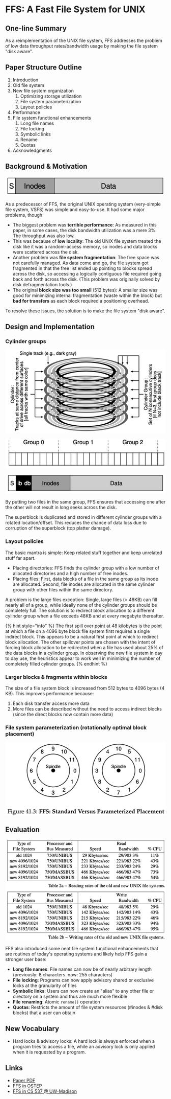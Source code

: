 # FFS: A Fast File System for UNIX

## One-line Summary

As a reimplementation of the UNIX file system, FFS addresses the problem of low data throughput rates/bandwidth usage by making the file system "disk aware".

## Paper Structure Outline

1. Introduction
2. Old file system
3. New file system organization
   1. Optimizing storage utilization
   2. File system parameterization
   3. Layout policies
4. Performance
5. File system functional enhancements
   1. Long file names
   2. File locking
   3. Symbolic links
   4. Rename
   5. Quotas
6. Acknowledgments

## Background & Motivation

![The old UNIX file system.](../../.gitbook/assets/screen-shot-2020-12-26-at-9.16.01-am.png)

As a predecessor of FFS, the original UNIX operating system \(very-simple file system, VSFS\) was simple and easy-to-use. It had some major problems, though:

* The biggest problem was **terrible performance**: As measured in this paper, in some cases, the disk bandwidth utilization was a mere 3%. The throughput was also low.
* This was because of **low locality**: The old UNIX file system treated the disk like it was a random-access memory, so inodes and data blocks were scattered across the disk.
* Another problem was **file system fragmentation**: The free space was not carefully managed. As data come and go, the file system got fragmented in that the free list ended up pointing to blocks spread across the disk, so accessing a logically contiguous file required going back and forth across the disk. \(This problem was originally solved by disk defragmentation tools.\)
* The original **block size was too small** \(512 bytes\): A smaller size was good for minimizing internal fragmentation \(waste within the block\) but **bad for transfers** as each block required a positioning overhead.

To resolve these issues, the solution is to make the file system "disk aware".

## Design and Implementation

### Cylinder groups

![A disk is divided into several cylinder groups.](../../.gitbook/assets/screen-shot-2020-12-26-at-9.13.34-am.png)

![IRL, as disks hide details of their geometry from clients, modern file systems organize the drive into block groups, each of which is a consecutive portion of the disk&apos;s address space. Note that IRL each group will contain many more blocks.](../../.gitbook/assets/screen-shot-2020-12-26-at-9.15.09-am.png)

![What FFS keeps within a single cylinder group. ib and db are inote bitmap and data bitmap that tracks whether the inodes and data blocks of the group are allocated. Bitmaps replaces freelists as bitmaps are faster to update/lookup and are space efficient.](../../.gitbook/assets/screen-shot-2020-12-26-at-9.15.35-am.png)

By putting two files in the same group, FFS ensures that accessing one after the other will not result in long seeks across the disk.

The superblock is duplicated and stored in different cylinder groups with a rotated location/offset. This reduces the chance of data loss due to corruption of the superblock \(top platter damage\).

### Layout policies

The basic mantra is simple: Keep related stuff together and keep unrelated stuff far apart.

* Placing directories: FFS finds the cylinder group with a low number of allocated directories and a high number of free inodes.
* Placing files: First, data blocks of a file in the same group as its inode are allocated. Second, file inodes are allocated in the same cylinder group with other files within the same directory.

A problem is the large files exception: Single, large files \(&gt; 48KB\) can fill nearly all of a group, while ideally none of the cylinder groups should be completely full. The solution is to redirect block allocation to a different cylinder group when a file exceeds 48KB and at every megabyte thereafter. 

{% hint style="info" %}
The first spill over point at 48 kilobytes is the point at which a file on a 4096 byte block file system first requires a single indirect block. This appears to be a natural first point at which to redirect block allocation. The other spillover points are chosen with the intent of forcing block allocation to be redirected when a file has used about 25% of the data blocks in a cylinder group. In observing the new file system in day to day use, the heuristics appear to work well in minimizing the number of completely filled cylinder groups.
{% endhint %}

### Larger blocks & fragments within blocks

The size of a file system block is increased from 512 bytes to 4096 bytes \(4 KB\). This improves performance because:

1. Each disk transfer access more data
2. More files can be described without the need to access indirect blocks \(since the direct blocks now contain more data\)

### File system parameterization \(rotationally optimal block placement\)

![Think about this: In sequential reads, FFS firstly reads block 0. By the time the read is finished, block 1 had rotated under the head and to get to block 1, we now need a full rotation. FFS resolves this by figuring out the specific performance parameters of the disk and use those to decide on the exact staggered layout scheme.](../../.gitbook/assets/screen-shot-2020-12-26-at-9.30.15-am.png)

## Evaluation

![FFS is faster for both reads and writes and the disk bandwidth \(~3% to 47%\)](../../.gitbook/assets/screen-shot-2020-12-26-at-8.28.56-am.png)

FFS also introduced some neat file system functional enhancements that are routines of today's operating systems and likely help FFS gain a stronger user base:

* **Long file names**: File names can now be of nearly arbitrary length \(previously: 8 characters. now: 255 characters\)
* **File locking**: Programs can now apply advisory shared or exclusive locks at the granularity of files
* **Symbolic links**: Users can now create an "alias" to any other file or directory on a system and thus are much more flexible
* **File renaming**: Atomic `rename()` operation
* **Quotas**: Restricts the amount of file system resources \(\#inodes & \#disk blocks\) that a user can obtain

## New Vocabulary

* Hard locks & advisory locks: A hard lock is always enforced when a program tries to access a file, while an advisory lock is only applied when it is requested by a program.

## Links

* [Paper PDF](https://dsf.berkeley.edu/cs262/FFS-annotated.pdf)
* [FFS in OSTEP](http://pages.cs.wisc.edu/~remzi/OSTEP/file-ffs.pdf)
* [FFS in CS 537 @ UW-Madison](http://pages.cs.wisc.edu/~shivaram/cs537-sp20-notes/ffs/cs537-ffs-notes.pdf)









